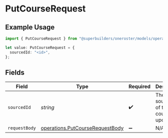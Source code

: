 # PutCourseRequest

## Example Usage

```typescript
import { PutCourseRequest } from "@superbuilders/oneroster/models/operations";

let value: PutCourseRequest = {
  sourcedId: "<id>",
};
```

## Fields

| Field                                                                              | Type                                                                               | Required                                                                           | Description                                                                        |
| ---------------------------------------------------------------------------------- | ---------------------------------------------------------------------------------- | ---------------------------------------------------------------------------------- | ---------------------------------------------------------------------------------- |
| `sourcedId`                                                                        | *string*                                                                           | :heavy_check_mark:                                                                 | The sourcedId of the course to update                                              |
| `requestBody`                                                                      | [operations.PutCourseRequestBody](../../models/operations/putcourserequestbody.md) | :heavy_minus_sign:                                                                 | N/A                                                                                |